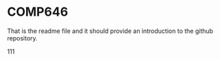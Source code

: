 # COMP646

That is the readme file and it should provide an introduction to the github repository.


111
